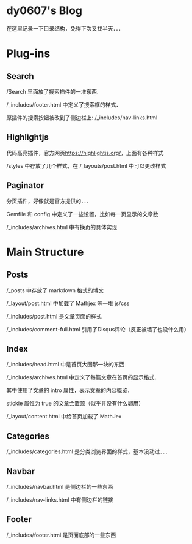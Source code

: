 # dy0607's Blog

在这里记录一下目录结构，免得下次又找半天．．．

Plug-ins
===

Search
---

/Search 里面放了搜索插件的一堆东西.

/_includes/footer.html 中定义了搜索框的样式．

原插件的搜索按钮被改到了侧边栏上: /_includes/nav-links.html 

Highlightjs
---

代码高亮插件，官方网页<https://highlightjs.org/>，上面有各种样式

/styles 中存放了几个样式，在 /_layouts/post.html 中可以更改样式

Paginator
---

分页插件，好像就是官方提供的．．．

Gemfile 和 config 中定义了一些设置，比如每一页显示的文章数

/_includes/archives.html 中有换页的具体实现

Main Structure
===

Posts
---

/_posts 中存放了 markdown 格式的博文

/_layout/post.html 中加载了 Mathjex 等一堆 js/css

/_includes/post.html 是文章页面的样式

/_includes/comment-full.html 引用了Disqus评论（反正被墙了也没什么用）

Index
---

/_includes/head.html 中是首页大图那一块的东西

/_includes/archives.html 中定义了每篇文章在首页的显示格式．

其中使用了文章的 intro 属性，表示文章的内容概览．

stickie 属性为 true 的文章会置顶（似乎并没有什么卵用）

/_layout/content.html 中给首页加载了 MathJex

Categories
---

/_includes/categories.html 是分类浏览界面的样式，基本没动过．．．

Navbar
---

/_includes/navbar.html 是侧边栏的一些东西

/_includes/nav-links.html 中有侧边栏的链接

Footer
---

/_includes/footer.html 是页面底部的一些东西
